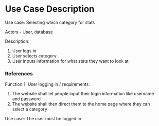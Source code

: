 # Use Case Description

Use case: Selecting which category for stats

Actors - User, database

Description:
1. User logs in
2. User selects category 
3. User inputs information for what stats they want to look at

### References
Function 1: User logging in / requirements: 
1. The website shall let people input their login information like username and password 
2. The website shall then direct them to the home page where they can select a category 

Use case: The user must be logged in



